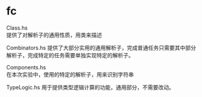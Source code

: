 # fc

Class.hs  
提供了对解析子的通用性质，用类来描述

Combinators.hs 
提供了大部分实用的通用解析子，完成普通任务只需要其中部分解析子，完成特定的任务需要单独实现特定的解析子。

Components.hs  
在本次实验中，使用的特定的解析子，用来识别字符串

TypeLogic.hs 
用于提供类型逻辑计算的功能，通用部分，不需要改动。
